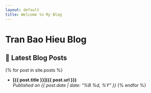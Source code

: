 ```yaml
---
layout: default
title: Welcome to My Blog
---
```

# Tran Bao Hieu Blog

<!-- ## [Tran Bao Hieu](/about) -->

<!-- <figure style="text-align: right;">
  <img src="/assets/images/logo.png" alt="Logo" width=300>
</figure> -->

## 📢 Latest Blog Posts

{% for post in site.posts %}
- **[{{ post.title }}]({{ post.url }})**  
  _Published on {{ post.date | date: "%B %d, %Y" }}_
{% endfor %}

<!-- --- -->
<!-- - [📩 Email](hieubkls98@gmail.com) -->
